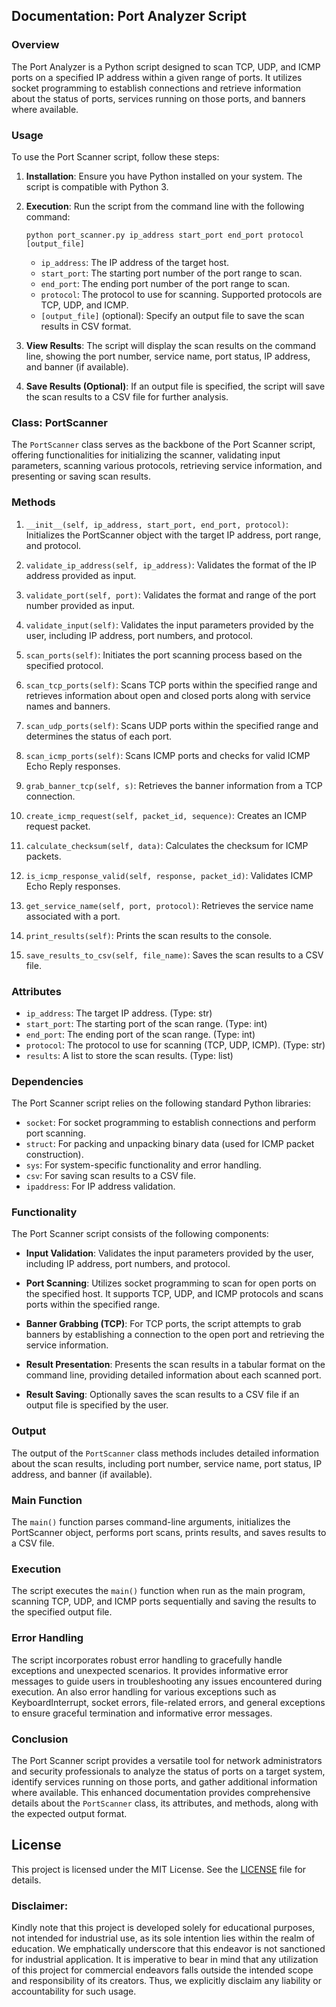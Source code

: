 ## Documentation: Port Analyzer Script

### Overview
The Port Analyzer is a Python script designed to scan TCP, UDP, and ICMP ports on a specified IP address within a given range of ports. It utilizes socket programming to establish connections and retrieve information about the status of ports, services running on those ports, and banners where available.

### Usage
To use the Port Scanner script, follow these steps:

1. **Installation**: Ensure you have Python installed on your system. The script is compatible with Python 3.

2. **Execution**: Run the script from the command line with the following command:
   ```
   python port_scanner.py ip_address start_port end_port protocol [output_file]
   ```
   - `ip_address`: The IP address of the target host.
   - `start_port`: The starting port number of the port range to scan.
   - `end_port`: The ending port number of the port range to scan.
   - `protocol`: The protocol to use for scanning. Supported protocols are TCP, UDP, and ICMP.
   - `[output_file]` (optional): Specify an output file to save the scan results in CSV format.

3. **View Results**: The script will display the scan results on the command line, showing the port number, service name, port status, IP address, and banner (if available).

4. **Save Results (Optional)**: If an output file is specified, the script will save the scan results to a CSV file for further analysis.

### Class: PortScanner

The `PortScanner` class serves as the backbone of the Port Scanner script, offering functionalities for initializing the scanner, validating input parameters, scanning various protocols, retrieving service information, and presenting or saving scan results.

### Methods
1. `__init__(self, ip_address, start_port, end_port, protocol)`: Initializes the PortScanner object with the target IP address, port range, and protocol.
   
2. `validate_ip_address(self, ip_address)`: Validates the format of the IP address provided as input.
   
3. `validate_port(self, port)`: Validates the format and range of the port number provided as input.
   
4. `validate_input(self)`: Validates the input parameters provided by the user, including IP address, port numbers, and protocol.
   
5. `scan_ports(self)`: Initiates the port scanning process based on the specified protocol.
   
6. `scan_tcp_ports(self)`: Scans TCP ports within the specified range and retrieves information about open and closed ports along with service names and banners.
   
7. `scan_udp_ports(self)`: Scans UDP ports within the specified range and determines the status of each port.
   
8. `scan_icmp_ports(self)`: Scans ICMP ports and checks for valid ICMP Echo Reply responses.
   
9. `grab_banner_tcp(self, s)`: Retrieves the banner information from a TCP connection.
   
10. `create_icmp_request(self, packet_id, sequence)`: Creates an ICMP request packet.
   
11. `calculate_checksum(self, data)`: Calculates the checksum for ICMP packets.
   
12. `is_icmp_response_valid(self, response, packet_id)`: Validates ICMP Echo Reply responses.
   
13. `get_service_name(self, port, protocol)`: Retrieves the service name associated with a port.
   
14. `print_results(self)`: Prints the scan results to the console.
   
15. `save_results_to_csv(self, file_name)`: Saves the scan results to a CSV file.

### Attributes
- `ip_address`: The target IP address. (Type: str)
- `start_port`: The starting port of the scan range. (Type: int)
- `end_port`: The ending port of the scan range. (Type: int)
- `protocol`: The protocol to use for scanning (TCP, UDP, ICMP). (Type: str)
- `results`: A list to store the scan results. (Type: list)

### Dependencies
The Port Scanner script relies on the following standard Python libraries:
- `socket`: For socket programming to establish connections and perform port scanning.
- `struct`: For packing and unpacking binary data (used for ICMP packet construction).
- `sys`: For system-specific functionality and error handling.
- `csv`: For saving scan results to a CSV file.
- `ipaddress`: For IP address validation.

### Functionality
The Port Scanner script consists of the following components:

- **Input Validation**: Validates the input parameters provided by the user, including IP address, port numbers, and protocol.

- **Port Scanning**: Utilizes socket programming to scan for open ports on the specified host. It supports TCP, UDP, and ICMP protocols and scans ports within the specified range.

- **Banner Grabbing (TCP)**: For TCP ports, the script attempts to grab banners by establishing a connection to the open port and retrieving the service information.

- **Result Presentation**: Presents the scan results in a tabular format on the command line, providing detailed information about each scanned port.

- **Result Saving**: Optionally saves the scan results to a CSV file if an output file is specified by the user.

### Output
The output of the `PortScanner` class methods includes detailed information about the scan results, including port number, service name, port status, IP address, and banner (if available).

### Main Function
The `main()` function parses command-line arguments, initializes the PortScanner object, performs port scans, prints results, and saves results to a CSV file.

### Execution
The script executes the `main()` function when run as the main program, scanning TCP, UDP, and ICMP ports sequentially and saving the results to the specified output file.

### Error Handling
The script incorporates robust error handling to gracefully handle exceptions and unexpected scenarios. It provides informative error messages to guide users in troubleshooting any issues encountered during execution. An also error handling for various exceptions such as KeyboardInterrupt, socket errors, file-related errors, and general exceptions to ensure graceful termination and informative error messages.

### Conclusion
The Port Scanner script provides a versatile tool for network administrators and security professionals to analyze the status of ports on a target system, identify services running on those ports, and gather additional information where available. This enhanced documentation provides comprehensive details about the `PortScanner` class, its attributes, and methods, along with the expected output format. 

## **License**
This project is licensed under the MIT License. See the [LICENSE](https://github.com/kavineksith/Automating-Daily-IT-Operations-with-Python-Integration/blob/main/LICENSE) file for details.

### **Disclaimer:**
Kindly note that this project is developed solely for educational purposes, not intended for industrial use, as its sole intention lies within the realm of education. We emphatically underscore that this endeavor is not sanctioned for industrial application. It is imperative to bear in mind that any utilization of this project for commercial endeavors falls outside the intended scope and responsibility of its creators. Thus, we explicitly disclaim any liability or accountability for such usage.